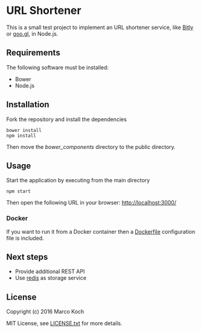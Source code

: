 # URL Shortener
This is a small test project to implement an URL shortener service, like [Bitly](https://bitly.com/) or [goo.gl](https://goo.gl/),  in Node.js.

## Requirements
The following software must be installed:
- Bower
- Node.js

## Installation
Fork the repository and install the dependencies

    bower install
    npm install

Then move the *bower_components* directory to the public directory.

## Usage
Start the application by executing from the main directory

    npm start

Then open the following URL in your browser: [http://localhost:3000/](http://localhost:3000/)

### Docker
If you want to run it from a Docker container then a [Dockerfile](Dockerfile) configuration file is included.

## Next steps
- Provide additional REST API
- Use [redis](http://redis.io/) as storage service

## License
Copyright (c) 2016 Marco Koch

MIT License, see [LICENSE.txt](LICENSE.txt) for more details.
